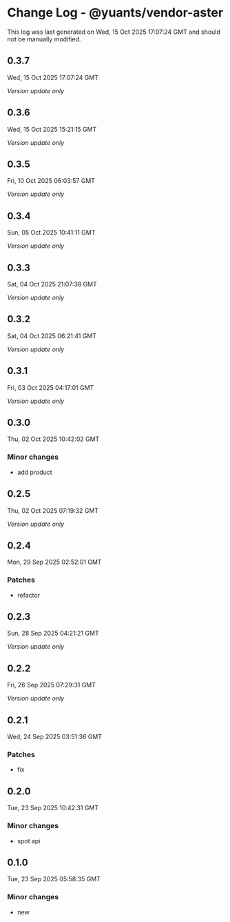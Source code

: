 # Change Log - @yuants/vendor-aster

This log was last generated on Wed, 15 Oct 2025 17:07:24 GMT and should not be manually modified.

## 0.3.7
Wed, 15 Oct 2025 17:07:24 GMT

_Version update only_

## 0.3.6
Wed, 15 Oct 2025 15:21:15 GMT

_Version update only_

## 0.3.5
Fri, 10 Oct 2025 06:03:57 GMT

_Version update only_

## 0.3.4
Sun, 05 Oct 2025 10:41:11 GMT

_Version update only_

## 0.3.3
Sat, 04 Oct 2025 21:07:38 GMT

_Version update only_

## 0.3.2
Sat, 04 Oct 2025 06:21:41 GMT

_Version update only_

## 0.3.1
Fri, 03 Oct 2025 04:17:01 GMT

_Version update only_

## 0.3.0
Thu, 02 Oct 2025 10:42:02 GMT

### Minor changes

- add product

## 0.2.5
Thu, 02 Oct 2025 07:19:32 GMT

_Version update only_

## 0.2.4
Mon, 29 Sep 2025 02:52:01 GMT

### Patches

- refactor

## 0.2.3
Sun, 28 Sep 2025 04:21:21 GMT

_Version update only_

## 0.2.2
Fri, 26 Sep 2025 07:29:31 GMT

_Version update only_

## 0.2.1
Wed, 24 Sep 2025 03:51:36 GMT

### Patches

- fix

## 0.2.0
Tue, 23 Sep 2025 10:42:31 GMT

### Minor changes

- spot api

## 0.1.0
Tue, 23 Sep 2025 05:58:35 GMT

### Minor changes

- new


